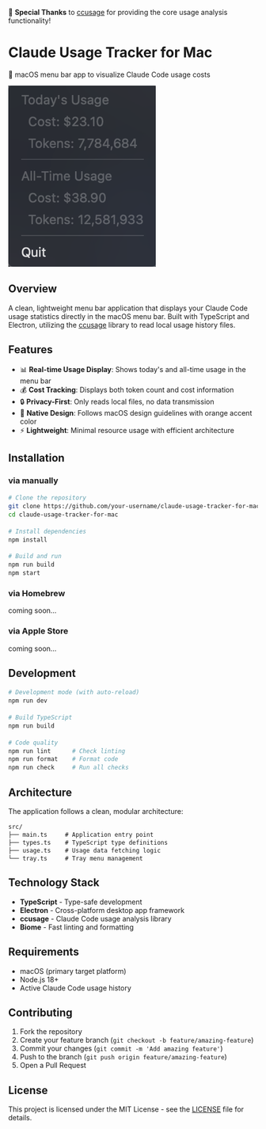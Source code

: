 🎉 **Special Thanks** to [ccusage](https://github.com/ryoppippi/ccusage) for providing the core usage analysis functionality!

# Claude Usage Tracker for Mac

🍊 macOS menu bar app to visualize Claude Code usage costs

![screenshot](assets/screenshot.png)

## Overview

A clean, lightweight menu bar application that displays your Claude Code usage statistics directly in the macOS menu bar. Built with TypeScript and Electron, utilizing the [ccusage](https://www.npmjs.com/package/ccusage) library to read local usage history files.

## Features

- 📊 **Real-time Usage Display**: Shows today's and all-time usage in the menu bar
- 💰 **Cost Tracking**: Displays both token count and cost information
- 🔒 **Privacy-First**: Only reads local files, no data transmission
- 🎨 **Native Design**: Follows macOS design guidelines with orange accent color
- ⚡ **Lightweight**: Minimal resource usage with efficient architecture


## Installation

### via manually

```bash
# Clone the repository
git clone https://github.com/your-username/claude-usage-tracker-for-mac.git
cd claude-usage-tracker-for-mac

# Install dependencies
npm install

# Build and run
npm run build
npm start
```

### via Homebrew

coming soon...

### via Apple Store

coming soon...


## Development

```bash
# Development mode (with auto-reload)
npm run dev

# Build TypeScript
npm run build

# Code quality
npm run lint      # Check linting
npm run format    # Format code
npm run check     # Run all checks
```

## Architecture

The application follows a clean, modular architecture:

```
src/
├── main.ts     # Application entry point
├── types.ts    # TypeScript type definitions
├── usage.ts    # Usage data fetching logic
└── tray.ts     # Tray menu management
```

## Technology Stack

- **TypeScript** - Type-safe development
- **Electron** - Cross-platform desktop app framework
- **ccusage** - Claude Code usage analysis library
- **Biome** - Fast linting and formatting


## Requirements

- macOS (primary target platform)
- Node.js 18+
- Active Claude Code usage history

## Contributing

1. Fork the repository
2. Create your feature branch (`git checkout -b feature/amazing-feature`)
3. Commit your changes (`git commit -m 'Add amazing feature'`)
4. Push to the branch (`git push origin feature/amazing-feature`)
5. Open a Pull Request

## License

This project is licensed under the MIT License - see the [LICENSE](LICENSE) file for details.
